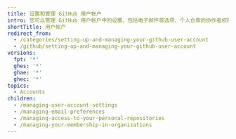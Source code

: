 ```yaml
---
title: 设置和管理 GitHub 用户帐户
intro: 您可以管理 GitHub 用户帐户中的设置，包括电子邮件首选项、个人仓库的协作者权限以及组织成员身份。
shortTitle: 用户帐户
redirect_from:
  - /categories/setting-up-and-managing-your-github-user-account
  - /github/setting-up-and-managing-your-github-user-account
versions:
  fpt: '*'
  ghes: '*'
  ghae: '*'
  ghec: '*'
topics:
  - Accounts
children:
  - /managing-user-account-settings
  - /managing-email-preferences
  - /managing-access-to-your-personal-repositories
  - /managing-your-membership-in-organizations
---
```


